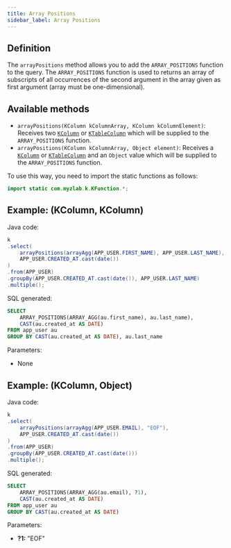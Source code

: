 ```yaml
---
title: Array Positions
sidebar_label: Array Positions
---
```


## Definition

The `arrayPositions` method allows you to add the `ARRAY_POSITIONS` function to the query. The `ARRAY_POSITIONS` function is used to returns an array of subscripts of all occurrences of the second argument in the array given as first argument (array must be one-dimensional).

## Available methods

- `arrayPositions(KColumn kColumnArray, KColumn kColumnElement)`: Receives two [`KColumn`](/docs/misc/select-list-values#2-kcolumn) or [`KTableColumn`](/docs/misc/select-list-values#1-ktablecolumn) which will be supplied to the `ARRAY_POSITIONS` function.
- `arrayPositions(KColumn kColumnArray, Object element)`: Receives a [`KColumn`](/docs/misc/select-list-values#2-kcolumn) or [`KTableColumn`](/docs/misc/select-list-values#1-ktablecolumn) and an `Object` value which will be supplied to the `ARRAY_POSITIONS` function.

To use this way, you need to import the static functions as follows:

```java
import static com.myzlab.k.KFunction.*;
```

## Example: (KColumn, KColumn)

Java code:

```java
k
.select(
    arrayPositions(arrayAgg(APP_USER.FIRST_NAME), APP_USER.LAST_NAME),
    APP_USER.CREATED_AT.cast(date())
)
.from(APP_USER)
.groupBy(APP_USER.CREATED_AT.cast(date()), APP_USER.LAST_NAME)
.multiple();
```

SQL generated:

```sql
SELECT
    ARRAY_POSITIONS(ARRAY_AGG(au.first_name), au.last_name),
    CAST(au.created_at AS DATE)
FROM app_user au
GROUP BY CAST(au.created_at AS DATE), au.last_name
```

Parameters:

- None

## Example: (KColumn, Object)

Java code:

```java
k
.select(
    arrayPositions(arrayAgg(APP_USER.EMAIL), "EOF"),
    APP_USER.CREATED_AT.cast(date())
)
.from(APP_USER)
.groupBy(APP_USER.CREATED_AT.cast(date()))
.multiple();
```

SQL generated:

```sql
SELECT
    ARRAY_POSITIONS(ARRAY_AGG(au.email), ?1),
    CAST(au.created_at AS DATE)
FROM app_user au
GROUP BY CAST(au.created_at AS DATE)
```

Parameters:

- **?1:** "EOF"
